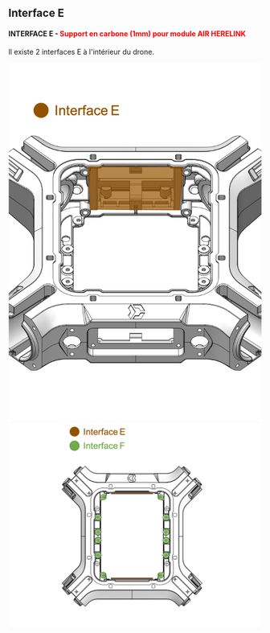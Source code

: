 ## Interface E

#### INTERFACE E - <font color='red'>Support en carbone (1mm) pour module AIR HERELINK</font>

Il existe 2 interfaces E à l'intérieur du drone.

<img src="../../gitbook/images/INTERFACE/general/pastille/ISOINTERIEUR-INTE.png">
<img src="../../gitbook/images/INTERFACE/general/pastille/DESSUSINTERIEUR-INTE-INTF.png">